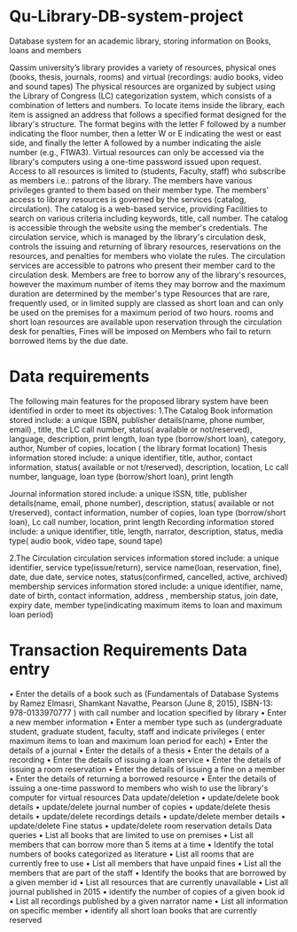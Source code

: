 # Qu-Library-DB-system-project
Database system for an academic library, storing information on Books, loans and members   

Qassim university’s library provides a variety of resources, physical ones (books, thesis, journals, rooms) and virtual (recordings: audio books, video and sound tapes)
The physical resources are organized by subject using the Library of Congress (LC) categorization system, which consists of a combination of letters and numbers. To locate items inside the library, each item is assigned an address that follows a specified format designed for the library's structure. The format begins with the letter F followed by a number indicating the floor number, then a letter W or E indicating the west or east side, and finally the letter A followed by a number indicating the aisle number (e.g., F1WA3). Virtual resources can only be accessed via the library's computers using a one-time password issued upon request. Access to all resources is limited to (students, Faculty, staff) who subscribe as members i.e.: patrons of the library. The members have various privileges granted to them based on their member type. The members' access to library resources is governed by the services (catalog, circulation). The catalog is a web-based service, providing Facilities to search on various criteria including keywords, title, call number. The catalog is accessible through the website using the member's credentials. The circulation service, which is managed by the library's circulation desk, controls the issuing and returning of library resources, reservations on the resources, and penalties for members who violate the rules. The circulation services are accessible to patrons who present their member card to the circulation desk.
Members are free to borrow any of the library's resources, however the maximum number of items they may borrow and the maximum duration are determined by the member's type Resources that are rare, frequently used, or in limited supply are classed as short loan and can only be used on the premises for a maximum period of two hours. rooms and short loan resources are available upon reservation through the circulation desk for penalties, Fines will be imposed on Members who fail to return borrowed items by the due date.



# Data requirements 
The following main features for the proposed library system have been identified in order to meet its objectives: 1.The Catalog
Book information stored include: a unique ISBN, publisher details(name, phone number, email) , title, the LC call number, status( available or not/reserved), language, description, print length, loan type (borrow/short loan), category, author, Number of copies, location ( the library format location) Thesis information stored include: a unique identifier, title, author, contact information, status( available or not t/reserved), description, location, Lc call number, language, loan type (borrow/short loan), print length

Journal information stored include: a unique ISSN, title, publisher details(name, email, phone number), description, status( available or not t/reserved), contact information, number of copies, loan type (borrow/short loan), Lc call number, location, print length
Recording information stored include: a unique identifier, title, length, narrator, description, status, media type( audio book, video tape, sound tape)

2.The Circulation circulation services information stored include: a unique identifier, service type(issue/return), service name(loan, reservation, fine), date, due date, service notes, status(confirmed, cancelled, active, archived) membership services information stored include: a unique identifier, name, date of birth, contact information, address , membership status, join date, expiry date, member type(indicating maximum items to loan and maximum loan period)




# Transaction Requirements Data entry
•  Enter the details of a book such as (Fundamentals of Database Systems by Ramez Elmasri, Shamkant Navathe, Pearson (June 8, 2015), ISBN-13: 978-0133970777 ) with call number and location specified by library •  Enter a new member information •  Enter a member type such as (undergraduate student, graduate student, faculty, staff and indicate privileges ( enter maximum items to loan and maximum loan period for each) •  Enter the details of a journal •  Enter the details of a thesis •  Enter the details of a recording •  Enter the details of issuing a loan service •  Enter the details of issuing a room reservation •  Enter the details of issuing a fine on a member •  Enter the details of returning a borrowed resource •  Enter the details of issuing a one-time password to members who wish to use the library's computer for virtual resources
Data update/deletion
•  update/delete book details •  update/delete journal number of copies •  update/delete thesis details •  update/delete recordings details •  update/delete member details •  update/delete Fine status •  update/delete room reservation details
Data queries
•  List all books that are limited to use on premises •  List all members that can borrow more than 5 items at a time •  Identify the total numbers of books categorized as literature •  List all rooms that are currently free to use •  List all members that have unpaid fines •  List all the members that are part of the staff •  Identify the books that are borrowed by a given member id •  List all resources that are currently unavailable •  List all journal published in 2015 •  identify the number of copies of a given book id •  List all recordings published by a given narrator name •  List all information on specific member •  identify all short loan books that are currently reserved

